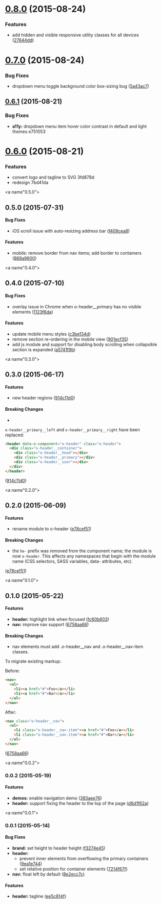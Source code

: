 <a name="0.8.0"></a>
# [0.8.0](https://github.com/Pearson-Higher-Ed/o-header/compare/v0.7.0...v0.8.0) (2015-08-24)


### Features

* add hidden and visible responsive utility classes for all devices ([27644dd](https://github.com/Pearson-Higher-Ed/o-header/commit/27644dd))



<a name="0.7.0"></a>
# [0.7.0](https://github.com/Pearson-Higher-Ed/o-header/compare/v0.6.1...v0.7.0) (2015-08-24)


### Bug Fixes

* dropdown menu toggle background color box-sizing bug ([5a43ac7](https://github.com/Pearson-Higher-Ed/o-header/commit/5a43ac7))



<a name="0.6.1"></a>
## [0.6.1](//compare/v0.6.0...v0.6.1) (2015-08-21)


### Bug Fixes

* **a11y:** dropdown menu item hover color contrast in default and light themes e751053



<a name="0.6.0"></a>
# [0.6.0](//compare/v0.5.0...v0.6.0) (2015-08-21)


### Features

* convert logo and tagline to SVG 3fd878d
* redesign 7bd41da



<a name"0.5.0"></a>
## 0.5.0 (2015-07-31)


#### Bug Fixes

* iOS scroll issue with auto-resizing address bar ([f409cea8](https://github.com/Pearson-Higher-Ed/o-header/commit/f409cea8))


#### Features

* mobile: remove border from nav items; add border to containers ([868a9600](https://github.com/Pearson-Higher-Ed/o-header/commit/868a9600))


<a name"0.4.0"></a>
## 0.4.0 (2015-07-10)


#### Bug Fixes

* overlay issue in Chrome when o-header__primary has no visible elements ([1123f6da](https://github.com/Pearson-Higher-Ed/o-header/commit/1123f6da))


#### Features

* update mobile menu styles ([c3be134d](https://github.com/Pearson-Higher-Ed/o-header/commit/c3be134d))
* remove section re-ordering in the mobile view ([901ecf35](https://github.com/Pearson-Higher-Ed/o-header/commit/901ecf35))
* add js module and support for disabling body scrolling when collapsible section is expanded ([a5741f9b](https://github.com/Pearson-Higher-Ed/o-header/commit/a5741f9b))


<a name"0.3.0"></a>
## 0.3.0 (2015-06-17)


#### Features

* new header regions ([914c11d0](https://github.com/Pearson-Higher-Ed/o-header/commit/914c11d0))


#### Breaking Changes

* 
`o-header__primary__left` and `o-header__primary__right` have been
replaced:

```html
<header data-o-component="o-header" class="o-header">
  <div class="o-header__container">
    <div class="o-header__head"></div>
    <div class="o-header__primary"></div>
    <div class="o-header__user"></div>
  </div>
</header>
```

 ([914c11d0](https://github.com/Pearson-Higher-Ed/o-header/commit/914c11d0))


<a name"0.2.0"></a>
## 0.2.0 (2015-06-09)


#### Features

* rename module to o-header ([e78cef51](https://github.com/Pearson-Higher-Ed/o-header/commit/e78cef51))


#### Breaking Changes

* the `he-` prefix was removed from the component name;
the module is now `o-header`. This affects any namespaces that begin with the module name (CSS selectors, SASS variables, data- attributes, etc).

 ([e78cef51](https://github.com/Pearson-Higher-Ed/o-header/commit/e78cef51))


<a name"0.1.0"></a>
## 0.1.0 (2015-05-22)


#### Features

* **header:** highlight link when focused ([fc60b603](https://github.com/Pearson-Higher-Ed/o-header/commit/fc60b603))
* **nav:** improve nav support ([6758aa66](https://github.com/Pearson-Higher-Ed/o-header/commit/6758aa66))


#### Breaking Changes

* nav elements must add .o-header__nav and
.o-header__nav-item classes.

To migrate existing markup:

Before:

```html
<nav>
  <ul>
    <li><a href="#">Foo</a></li>
    <li><a href="#">Bar</a></li>
  </ul>
</nav>
```

After:

```html
<nav class="o-header__nav">
  <ul>
    <li class="o-header__nav-item"><a href="#">Foo</a></li>
    <li class="o-header__nav-item"><a href="#">Bar</a></li>
  </ul>
</nav>
```

 ([6758aa66](https://github.com/Pearson-Higher-Ed/o-header/commit/6758aa66))


<a name"0.0.2"></a>
### 0.0.2 (2015-05-19)


#### Features

* **demos:** enable navigation demo ([383aee76](https://github.com/Pearson-Higher-Ed/o-header/commit/383aee76))
* **header:** support fixing the header to the top of the page ([d6d1f62a](https://github.com/Pearson-Higher-Ed/o-header/commit/d6d1f62a))


<a name"0.0.1"></a>
### 0.0.1 (2015-05-14)


#### Bug Fixes

* **brand:** set height to header height ([f3274e45](https://github.com/Pearson-Higher-Ed/o-header/commit/f3274e45))
* **header:**
  * prevent inner elements from overflowing the primary containers ([9ea1e744](https://github.com/Pearson-Higher-Ed/o-header/commit/9ea1e744))
  * set relative position for container elements ([7214f67f](https://github.com/Pearson-Higher-Ed/o-header/commit/7214f67f))
* **nav:** float left by default ([8e2ecc7c](https://github.com/Pearson-Higher-Ed/o-header/commit/8e2ecc7c))


#### Features

* **header:** tagline ([ee5c814f](https://github.com/Pearson-Higher-Ed/o-header/commit/ee5c814f))

